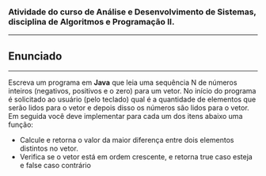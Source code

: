### Atividade do curso de Análise e Desenvolvimento de Sistemas, disciplina de Algoritmos e Programação II.

***

## **Enunciado**

***

Escreva um programa em **Java** que leia uma sequência N de números inteiros (negativos, positivos e o zero) para um vetor. No início do programa é solicitado ao usuário (pelo teclado) qual é a quantidade de elementos que serão lidos para o vetor e depois disso os números são lidos para o vetor. Em seguida você deve implementar para cada um dos itens abaixo uma função:
- Calcule e retorna o valor da maior diferença entre dois elementos distintos no 
vetor.
- Verifica se o vetor está em ordem crescente, e retorna true caso esteja e false 
caso contrário